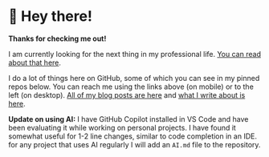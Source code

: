# 👋 Hey there!

**Thanks for checking me out!**

I am currently looking for the next thing in my professional life. [You can read about that here](https://www.joshcanhelp.com/hire-me/). 

I do a lot of things here on GitHub, some of which you can see in my pinned repos below. You can reach me using the links above (on mobile) or to the left (on desktop). [All of my blog posts are here](https://www.joshcanhelp.com/posts/) and [what I write about is here](https://www.joshcanhelp.com/tags/).

**Update on using AI:** I have GitHub Copilot installed in VS Code and have been evaluating it while working on personal projects. I have found it somewhat useful for 1-2 line changes, similar to code completion in an IDE. for any project that uses AI regularly I will add an `AI.md` file to the repository.
